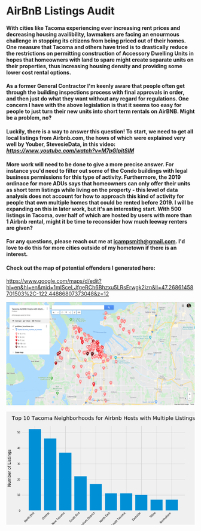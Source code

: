 # AirBnB Listings Audit

#### With cities like Tacoma experiencing ever increasing rent prices and decreasing housing availibility, lawmakers are facing an enourmous challenge in stopping its citizens from being priced out of their homes. One measure that Tacoma and others have tried is to drastically reduce the restrictions on permitting construction of Accessory Dwelling Units in hopes that homeowners with land to spare might create separate units on their properties, thus increasing housing density and providing some lower cost rental options.

#### As a former General Contractor I'm keenly aware that people often get through the building inspections process with final approvals in order, and then just do what they want without any regard for regulations. One concern I have with the above legislation is that it seems too easy for people to just turn their new units into short term rentals on AirBNB. Might be a problem, no? 

#### Luckily, there is a way to answer this question! To start, we need to get all local listings from Airbnb.com, the hows of which were explained very well by Youber, StevesieData, in this video:<i> https://www.youtube.com/watch?v=M7pGIpitSlM </i>

#### More work will need to be done to give a more precise answer. For instance you'd need to filter out some of the Condo buildings with legal business permissions for this type of activity. Furthermore, the 2019 ordinace for more ADUs says that homeowners can only offer their units as short term listings while living on the property - this level of data analysis does not account for how to approach this kind of activity for people that own multiple homes that could be rented before 2019. I will be expanding on this in later work, but it's an interesting start. With 500 listings in Tacoma, over half of which are hosted by users with more than 1 Airbnb rental, might it be time to reconsider how much leeway renters are given? 

#### For any questions, please reach out me at <b>icampsmith@gmail.com</b>. I'd love to do this for more cities outside of my hometown if there is an interest.

#### Check out the map of potential offenders I generated here:
https://www.google.com/maps/d/edit?hl=en&hl=en&mid=1mISceLJfgeRCh6Bhzxu5LRsErwgk2izn&ll=47.26861458701503%2C-122.44886807373048&z=12

![Map](https://raw.githubusercontent.com/isaac-campbell-smith/AirBNB_Rentals/master/images/Map.png?token=AOLJ5M5NKZ3HRQN5L7RDU7S662QNU)


![Neighborhoods](https://raw.githubusercontent.com/isaac-campbell-smith/AirBNB_Rentals/master/images/Top_10_Neighborhoods.png?token=AOLJ5M26I2QUCWZPRO5ZKR2662QSM)